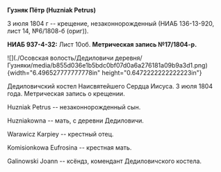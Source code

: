 **Гузняк Пётр (Huzniak Petrus)**

3 июля 1804 г -- крещение, незаконнорожденный (НИАБ 136-13-920, лист 14,
№6/1808-б (ориг)).

**НИАБ 937-4-32:** Лист 10об. **Метрическая запись №17/1804-р.**

![](./Осовская волость/Дедиловичи деревня/Гузняки/media/b855d036e1b5bdc0bf07d0a6a276181a09b9a3d1.png){width="6.496527777777778in"
height="0.6472222222222223in"}

Дедиловичский костел Наисвятейшего Сердца Иисуса. 3 июля 1804 года.
Метрическая запись о крещении.

Huzniak Petrus -- незаконнорожденный сын.

Huzniakowna -- мать, с деревни Дедиловичи.

Warawicz Karpiey -- крестный отец.

Komisionkowa Eufrosina -- крестная мать.

Galinowski Joann -- ксёндз, комендант Дедиловичского костела.
